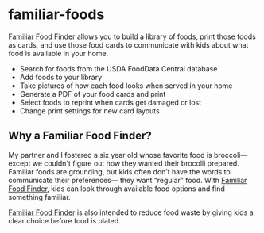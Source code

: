 # familiar-foods
 
[Familiar Food Finder](http://familiar.royfranke.com/) allows you to build a library of foods, print those foods as cards, and use those food cards to communicate with kids about what food is available in your home.

- Search for foods from the USDA FoodData Central database
- Add foods to your library
- Take pictures of how each food looks when served in your home
- Generate a PDF of your food cards and print
- Select foods to reprint when cards get damaged or lost
- Change print settings for new card layouts

## Why a Familiar Food Finder?
My partner and I fostered a six year old whose favorite food is broccoli— except we couldn't figure out how they wanted their brocolli prepared. Familiar foods are grounding, but kids often don’t have the words to communicate their preferences— they want “regular” food. With [Familiar Food Finder](http://familiar.royfranke.com/), kids can look through available food options and find something familiar.

[Familiar Food Finder](http://familiar.royfranke.com/) is also intended to reduce food waste by giving kids a clear choice before food is plated.
